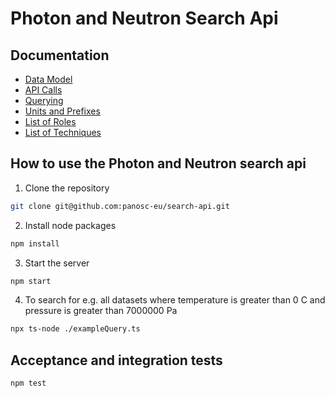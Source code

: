 # Photon and Neutron Search Api

## Documentation

- [Data Model](./doc/data-model.md)
- [API Calls](./doc/api-calls.md)
- [Querying](./doc/query.md)
- [Units and Prefixes](./doc/units-and-prefixes.md)
- [List of Roles](./doc/list-of-roles.md)
- [List of Techniques](./doc/list-of-techniques.md)

## How to use the Photon and Neutron search api

1. Clone the repository

```bash
git clone git@github.com:panosc-eu/search-api.git
```

2. Install node packages

```bash
npm install
```

3. Start the server

```bash
npm start
```

4. To search for e.g. all datasets where temperature is greater than 0 C and pressure is greater than 7000000 Pa

```bash
npx ts-node ./exampleQuery.ts
```

## Acceptance and integration tests

```bash
npm test
```
